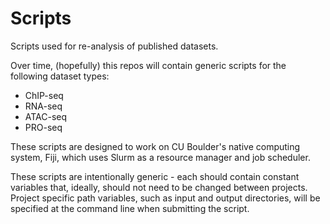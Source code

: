 # Scripts
Scripts used for re-analysis of published datasets. 

Over time, (hopefully) this repos will contain generic scripts for the following dataset types:
* ChIP-seq
* RNA-seq
* ATAC-seq
* PRO-seq

These scripts are designed to work on CU Boulder's native computing system, Fiji, which uses Slurm as a resource manager and job scheduler. 

These scripts are intentionally generic - each should contain constant variables that, ideally, should not need to be changed between projects. Project specific path variables, such as input and output directories, will be specified at the command line when submitting the script.
